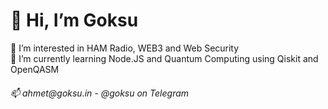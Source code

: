  <h1>👋 Hi, I’m Goksu <br></h1>
👀 I’m interested in HAM Radio, WEB3 and Web Security <br>
🌱 I’m currently learning Node.JS and Quantum Computing using Qiskit and OpenQASM<br>
<h6>
📫 ahmet@goksu.in - @goksu on Telegram</h6>

<!---
goeksu/goeksu is a ✨ special ✨ repository because its `README.md` (this file) appears on your GitHub profile.
You can click the Preview link to take a look at your changes.
--->
